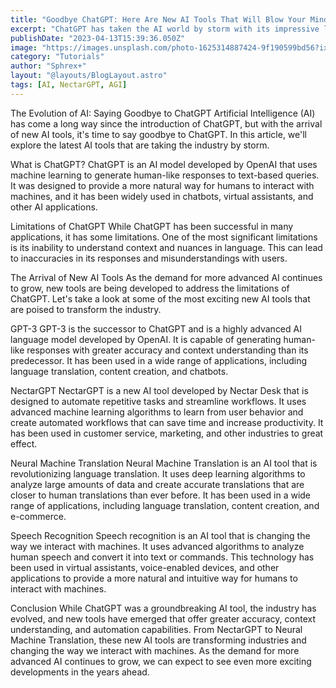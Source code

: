 ```yaml
---
title: "Goodbye ChatGPT: Here Are New AI Tools That Will Blow Your Mind"
excerpt: "ChatGPT has taken the AI world by storm with its impressive language processing capabilities. But as AI continues to evolve, new tools are emerging that are just as impressive, if not more so. In this article, we'll introduce you to some of the latest and greatest AI tools that are sure to blow your mind and leave ChatGPT in the dust."
publishDate: "2023-04-13T15:39:36.050Z"
image: "https://images.unsplash.com/photo-1625314887424-9f190599bd56?ixlib=rb-4.0.3&ixid=MnwxMjA3fDB8MHxwaG90by1wYWdlfHx8fGVufDB8fHx8&auto=format&fit=crop&w=387&q=80"
category: "Tutorials"
author: "Sphrex+"
layout: "@layouts/BlogLayout.astro"
tags: [AI, NectarGPT, AGI]
---
```


The Evolution of AI: Saying Goodbye to ChatGPT
Artificial Intelligence (AI) has come a long way since the introduction of ChatGPT, but with the arrival of new AI tools, it's time to say goodbye to ChatGPT. In this article, we'll explore the latest AI tools that are taking the industry by storm.

What is ChatGPT?
ChatGPT is an AI model developed by OpenAI that uses machine learning to generate human-like responses to text-based queries. It was designed to provide a more natural way for humans to interact with machines, and it has been widely used in chatbots, virtual assistants, and other AI applications.

Limitations of ChatGPT
While ChatGPT has been successful in many applications, it has some limitations. One of the most significant limitations is its inability to understand context and nuances in language. This can lead to inaccuracies in its responses and misunderstandings with users.

The Arrival of New AI Tools
As the demand for more advanced AI continues to grow, new tools are being developed to address the limitations of ChatGPT. Let's take a look at some of the most exciting new AI tools that are poised to transform the industry.

GPT-3
GPT-3 is the successor to ChatGPT and is a highly advanced AI language model developed by OpenAI. It is capable of generating human-like responses with greater accuracy and context understanding than its predecessor. It has been used in a wide range of applications, including language translation, content creation, and chatbots.

NectarGPT
NectarGPT is a new AI tool developed by Nectar Desk that is designed to automate repetitive tasks and streamline workflows. It uses advanced machine learning algorithms to learn from user behavior and create automated workflows that can save time and increase productivity. It has been used in customer service, marketing, and other industries to great effect.

Neural Machine Translation
Neural Machine Translation is an AI tool that is revolutionizing language translation. It uses deep learning algorithms to analyze large amounts of data and create accurate translations that are closer to human translations than ever before. It has been used in a wide range of applications, including language translation, content creation, and e-commerce.

Speech Recognition
Speech recognition is an AI tool that is changing the way we interact with machines. It uses advanced algorithms to analyze human speech and convert it into text or commands. This technology has been used in virtual assistants, voice-enabled devices, and other applications to provide a more natural and intuitive way for humans to interact with machines.

Conclusion
While ChatGPT was a groundbreaking AI tool, the industry has evolved, and new tools have emerged that offer greater accuracy, context understanding, and automation capabilities. From NectarGPT to Neural Machine Translation, these new AI tools are transforming industries and changing the way we interact with machines. As the demand for more advanced AI continues to grow, we can expect to see even more exciting developments in the years ahead.
